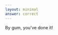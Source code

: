 ```yaml
---
layout: minimal
answer: correct
---
```


 By gum, you've done it! 
<!-- ¡Por Dios, lo has conseguido! -->
